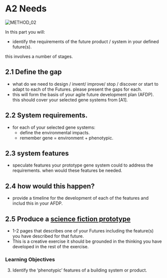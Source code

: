 # A2 Needs
![METHOD_02](https://github.com/timmcginley/Agile-Prototyping/assets/1415855/23c41df7-b987-4d23-9c3a-8144a56c896b)

In this part you will:
* identify the requirements of the future product / system in your defined future(s).

this involves a number of stages.

## 2.1 Define the gap
* what do we need to design / invent/ improve/ stop / discover or start to adapt to each of the Futures. please present the gaps for each.
* this will form the basis of your agile future development plan (AFDP). this should cover your selected gene systems from [A1].
## 2.2 System requirements. 
* for each of your selected gene systems:
  - define the environmental impacts.
  - remember gene = environment + phenotypic.
## 2.3 system features
* speculate features your prototype gene system could to address the requirements. when would these features be needed.
## 2.4 how would this happen? 
* provide a timeline for the development of each of the features and includ this in your AFDP.
## 2.5 Produce a [science fiction prototype]
* 1-2 pages that describes one of your Futures including the feature(s) you have described for that future.
* This is a creative exercise it should be grounded in the thinking you have developed in the rest of the exercise.


### Learning Objectives
3. Identify the ‘phenotypic’ features of a building system or product.


[science fiction prototype]: /Agile/Concepts/ScienceFictionPrototype
